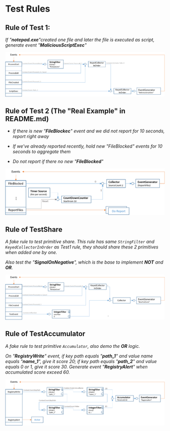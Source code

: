 # Test Rules

## Rule of Test 1:

*If "**notepad.exe**"created one file and later the file is executed as script, generate event  "**MaliciousScriptExec**"*

![](_images/TestRule1.png)

## Rule of Test 2 (The "Real Example" in README.md)

- *If there is new "**FileBlockec**" event and we did not report for 10 seconds, report right away*

- *If we've already reported recently, hold new "FileBlocked" events for 10 seconds to aggregate them*

- *Do not report if there no new "**FileBlocked**"*

![](_images/TestRule2.png)

## Rule of TestShare

*A fake rule to test primitive share. This rule has same `StringFilter` and `KeyedCollectorInOrder` as Test1 rule, they should share these 2 primitives when added one by one.*

*Also test the "**SignalOnNegative**", which is the base to implement **NOT** and **OR**.*

![](_images/TestRule3.png)

## Rule of TestAccumulator

*A fake rule to test primitive `Accumulator`, also demo the **OR** logic.*

*On "**RegistryWrite**" event, if key path equals "**path_1**" and value name equals "**name_1**", give it score 20; if key path equals "**path_2**" and value equals 0 or 1, give it score 30. Generate event "**RegistryAlert**" when accumulated score exceed 60.*

![](_images/TestRule4.png)